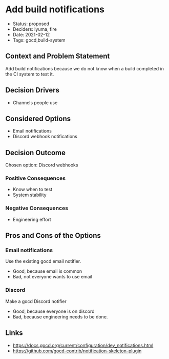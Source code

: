 # Add build notifications

- Status: proposed
- Deciders: lyuma, fire
- Date: 2021-02-12
- Tags: gocd,build-system

## Context and Problem Statement

Add build notifications because we do not know when a build completed in the CI system to test it.

## Decision Drivers <!-- optional -->

- Channels people use

## Considered Options

- Email notifications
- Discord webhook notifications

## Decision Outcome

Chosen option: Discord webhooks

### Positive Consequences <!-- optional -->

- Know when to test
- System stability

### Negative Consequences <!-- optional -->

- Engineering effort

## Pros and Cons of the Options <!-- optional -->

### Email notifications

Use the existing gocd email notifier.

- Good, because email is common
- Bad, not everyone wants to use email

### Discord

Make a gocd Discord notifier

- Good, because everyone is on discord
- Bad, because engineering needs to be done.

## Links <!-- optional -->

- https://docs.gocd.org/current/configuration/dev_notifications.html
- https://github.com/gocd-contrib/notification-skeleton-plugin
